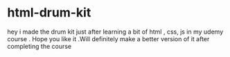 # html-drum-kit
hey i made the drum kit just after learning a bit of html , css, js in my udemy course . Hope you like it .Will definitely make a better version of it after completing the course
